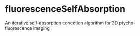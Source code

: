 # fluorescenceSelfAbsorption
An iterative self-absorption correction algorithm for 3D ptycho-fluorescence imaging
